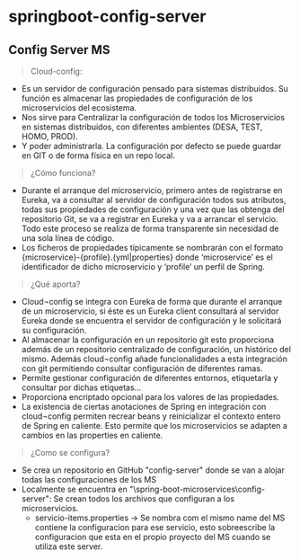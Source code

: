 # springboot-config-server
## Config Server MS	


> Cloud-config: 
- Es un servidor de configuración pensado para sistemas distribuidos. Su función es almacenar las propiedades de configuración de los microservicios del ecosistema.
- Nos sirve para Centralizar la configuración de todos los Microservicios en sistemas distribuidos, con diferentes ambientes (DESA, TEST, HOMO, PROD). 
- Y poder administrarla. La configuración por defecto se puede guardar en GIT o de forma física en un repo local.

> ¿Cómo funciona?
- Durante el arranque del microservicio, primero antes de registrarse en Eureka, va a consultar al servidor de configuración todos sus atributos, todas sus propiedades de 
configuración y una vez que las obtenga del repositorio Git, se va a registrar en Eureka y va a arrancar el servicio. Todo este proceso se realiza de forma transparente sin 
necesidad de una sola línea de código.
- Los ficheros de propiedades típicamente se nombrarán con el formato {microservice}-{profile}.{yml|properties} donde ‘microservice’ es el identificador de dicho microservicio 
y ‘profile’ un perfil de Spring.

> ¿Qué aporta?
- Cloud¬config se integra con Eureka de forma que durante el arranque de un microservicio, si éste es un Eureka client consultará al servidor Eureka donde se encuentra el 
servidor de configuración y le solicitará su configuración.
- Al almacenar la configuración en un repositorio git esto proporciona además de un repositorio centralizado de configuración, un histórico del mismo. Además cloud¬config 
añade funcionalidades a esta integración con git permitiendo consultar configuración de diferentes ramas.
- Permite gestionar configuración de diferentes entornos, etiquetarla y consultar por dichas etiquetas…
- Proporciona encriptado opcional para los valores de las propiedades.
- La existencia de ciertas anotaciones de Spring en integración con cloud¬config permiten recrear beans y reinicializar el contexto entero de Spring en caliente. 
Esto permite que los microservicios se adapten a cambios en las properties en caliente.

> ¿Como se configura?
- Se crea un repositorio en GitHub "config-server" donde se van a alojar todas las configuraciones de los MS
- Localmente se encuentra en "\spring-boot-microservices\config-server":
  Se crean todos los archivos que configuran a los microservicios.
	- servicio-items.properties -> Se nombra com el mismo name del MS contiene la configuracion para ese servicio, 
	esto sobreescribe la configuracion que esta en el propio proyecto del MS cuando se utiliza este server.
	
	
